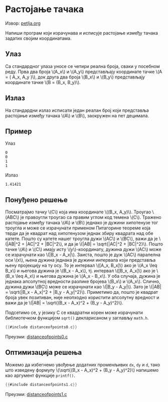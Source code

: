 # Растојање тачака

Извор: [petlja.org](https://petlja.org/biblioteka/r/Zbirka/rastojanje_tacaka)

Напиши програм који израчунава и исписује растојање између тачака задатих својим координатама.

## Улаз

Са стандардног улаза уносе се четири реална броја, сваки у посебном реду. Прва два броја \\(A_x\\) и \\(A_y\\) представљају координате тачке \\(A = ( A_x, A_y )\\), док друга два броја \\(B_x\\) и \\(B_y\\) представљају координате тачке \\(B = (B_x, B_y)\\).

## Излаз

На стандардни излаз исписати један реалан број који представља растојање између тачака \\(A\\) и \\(B\\), заокружен на пет децимала.

## Пример

Улаз

```text
0
0
1
1
```

Излаз

```text
1.41421
```

## Понуђено решење

Посматрајмо тачку \\(C\\) која има координате \\((B_x, A_y)\\). Троугао \\(ABC\\) је правоугли троугао са правим углом код темена \\(C\\). Тражено растојање између тачака \\(A\\) и \\(B\\) једнако је дужини хипотенузе тог троугла и може се израчунати применом Питагорине теореме која тврди да је квадрат над хипотенузом једнак збиру квадрата над обе катете. Пошто су катете нашег троугла дужи \\(AC\\) и \\(BC\\), важи да је \\(|AB|^2 = |AC|^2 + |BC|^2\\), и да је \\(|AB| = \sqrt{|AC|^2 + |BC|^2}\\). Пошто тачке \\(A\\) и \\(C\\) имају исту \\(y\\)-координату, дужина дужи \\(AC\\) може се израчунати као \\(|B_x - A_x|\\). Заиста, пошто је дуж \\(AC\\) паралелна оси \\(x\\), њена дужина једнака је дужини интервала који представља њену пројекцију на ту осу. То је интервал \\([A_x, B_x]\\) ако је \\(A_x \leq B_x\\) и његова дужина је \\(B_x - A_x\\), тј. интервал \\([B_x, A_x]\\) ако је \\(B_x \leq A_x\\) и његова дужина је \\(A_x - B_x\\). У оба случаја, дужина је једнака апсолутној вредности разлике бројева \\(B_x\\) и \\(A_x\\). Слично, дужина дужи \\(BC\\) може се израчунати као \\(|B_y - A_y|\\). Зато је \\(|AB| = \sqrt{|B_x - A_x|^2 + |B_y - A_y|^2}\\). Приметимо да, пошто је квадрат броја увек позитиван, није неопходно користити апсолутну вредност и важи да је \\(|AB| = \sqrt{(B_x - A_x)^2 + (B_y - A_y)^2}\\).

Подсетимо се, у језику C се квадратни корен може израчунати библиотечком функцијом `sqrt()` декларисаном у заглављу `math.h`.

```c
{{#include distanceofpoints0.c}}
```

Преузми: [distanceofpoints0.c](distanceofpoints0.c)

## Оптимизација решења

Можемо да избегнемо увођење додатних променљивих `dx`, `dy` и `d`, тако што изведену формулу \\(\sqrt{(B_x - A_x)^2 + (B_y - A_y)^2}\\) напишемо као аргумент функције `printf()`.

```c
{{#include distanceofpoints1.c}}
```

Преузми: [distanceofpoints1.c](distanceofpoints1.c)
